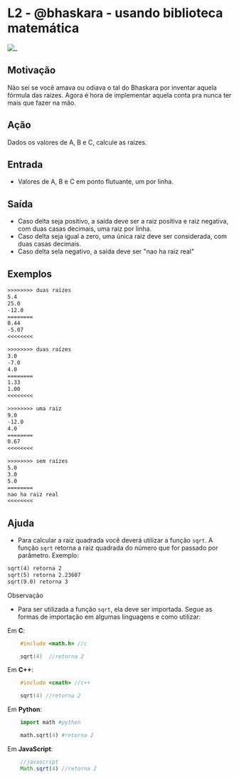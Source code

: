 # L2 - @bhaskara - usando biblioteca matemática

![_](cover.jpg)

## Motivação

Não sei se você amava ou odiava o tal do Bhaskara por inventar aquela fórmula das raízes. Agora é hora de implementar aquela conta pra nunca ter mais que fazer na mão.

## Ação

Dados os valores de A, B e C, calcule as raízes.

## Entrada

- Valores de A, B e C em ponto flutuante, um por linha.

## Saída

- Caso delta seja positivo, a saída deve ser a raiz positiva e raiz negativa, com duas casas decimais, uma raiz por linha.
- Caso delta seja igual a zero, uma única raiz deve ser considerada, com duas casas decimais.
- Caso delta sela negativo, a saída deve ser "nao ha raiz real"

## Exemplos

``` txt
>>>>>>>> duas raízes
5.4
25.0
-12.0
========
0.44
-5.07
<<<<<<<<

>>>>>>>> duas raízes
3.0
-7.0
4.0
========
1.33
1.00
<<<<<<<<

>>>>>>>> uma raiz
9.0
-12.0
4.0
========
0.67
<<<<<<<<

>>>>>>>> sem raízes
5.0
3.0
5.0
========
nao ha raiz real
<<<<<<<<
```

## Ajuda

- Para calcular a raiz quadrada você deverá utilizar a função `sqrt`. A função `sqrt` retorna a raiz quadrada do número que for passado por parâmetro. Exemplo:
  
```txt
sqrt(4) retorna 2    
sqrt(5) retorna 2.23607    
sqrt(9.0) retorna 3    
```

Observação

- Para ser utilizada a função `sqrt`, ela deve ser importada. Segue as formas de importação em algumas linguagens e como utilizar:

Em **C**:

``` c
    #include <math.h> //c

    sqrt(4)  //retorna 2
```


Em **C++**:

``` c++
    #include <cmath> //c++

    sqrt(4) //retorna 2 
```

Em **Python**:

``` python
    import math #python

    math.sqrt(4) #retorna 2 
```

Em **JavaScript**:

``` javascript
    //javascript
    Math.sqrt(4) //retorna 2 
```
